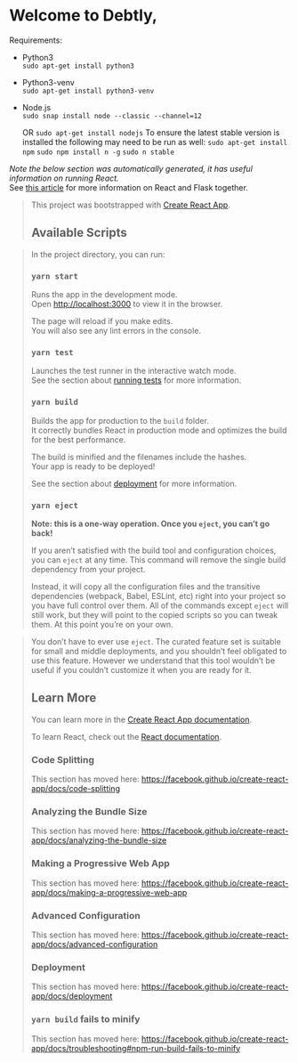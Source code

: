 # Welcome to Debtly,

Requirements:
- Python3  
  `sudo apt-get install python3`
- Python3-venv  
  `sudo apt-get install python3-venv`
- Node.js  
  `sudo snap install node --classic --channel=12`
  
  OR
  `sudo apt-get install nodejs`
  To ensure the latest stable version is installed the following may need to be run as well:
  `sudo apt-get install npm`
  `sudo npm install n -g`
  `sudo n stable`

*Note the below section was automatically generated, it has useful information on running React.*  
See [this article](https://blog.miguelgrinberg.com/post/how-to-create-a-react--flask-project) for more information on React and Flask together.

> This project was bootstrapped with [Create React App](https://github.com/facebook/create-react-app).
> 
> ## Available Scripts

> In the project directory, you can run:
> 
> ### `yarn start`
> 
> Runs the app in the development mode.<br />
> Open [http://localhost:3000](http://localhost:3000) to view it in the browser.
> 
> The page will reload if you make edits.<br />
> You will also see any lint errors in the console.
> 
> ### `yarn test`
> 
> Launches the test runner in the interactive watch mode.<br />
> See the section about [running tests](https://facebook.github.io/create-react-app/docs/running-tests) for more information.
> 
> ### `yarn build`
> 
> Builds the app for production to the `build` folder.<br />
> It correctly bundles React in production mode and optimizes the build for the best performance.
> 
> The build is minified and the filenames include the hashes.<br />
> Your app is ready to be deployed!
> 
> See the section about [deployment](https://facebook.github.io/create-react-app/docs/deployment) for more information.
> 
> ### `yarn eject`
> 
> **Note: this is a one-way operation. Once you `eject`, you can’t go back!**
> 
> If you aren’t satisfied with the build tool and configuration choices, you can `eject` at any time. This command will remove the single build dependency from your project.
> 
> Instead, it will copy all the configuration files and the transitive dependencies (webpack, Babel, ESLint, etc) right into your project so you have full control over them. All of the commands except `eject` will still work, but they will point to the copied scripts so you can tweak them. At this point you’re on your own.

> You don’t have to ever use `eject`. The curated feature set is suitable for small and middle deployments, and you shouldn’t feel obligated to use this feature. However we understand that this tool wouldn’t be useful if you couldn’t customize it when you are ready for it.
> 
> ## Learn More
> 
> You can learn more in the [Create React App documentation](https://facebook.github.io/create-react-app/docs/getting-started).
> 
> To learn React, check out the [React documentation](https://reactjs.org/).
> 
> ### Code Splitting
> 
> This section has moved here: https://facebook.github.io/create-react-app/docs/code-splitting
> 
> ### Analyzing the Bundle Size
> 
> This section has moved here: https://facebook.github.io/create-react-app/docs/analyzing-the-bundle-size
> 
> ### Making a Progressive Web App
> 
> This section has moved here: https://facebook.github.io/create-react-app/docs/making-a-progressive-web-app
> 
> ### Advanced Configuration
> 
> This section has moved here: https://facebook.github.io/create-react-app/docs/advanced-configuration
> 
> ### Deployment
> 
> This section has moved here: https://facebook.github.io/create-react-app/docs/deployment
> 
> ### `yarn build` fails to minify
> 
> This section has moved here: https://facebook.github.io/create-react-app/docs/troubleshooting#npm-run-build-fails-to-minify
